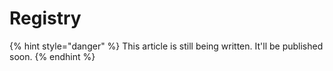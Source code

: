 # Registry

{% hint style="danger" %}
This article is still being written. It'll be published soon.
{% endhint %}
